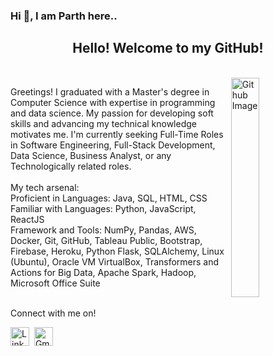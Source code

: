 ### Hi 👋, I am Parth here..

<html>
<head>
   
</head>
<body>
   <div align="center">
     <h2>Hello! Welcome to my GitHub!</h2></br>
   </div>


   <img width="30%" align="right" alt="Github Image" src="https://img.freepik.com/free-vector/programming-concept-illustration_114360-1351.jpg?         w=826&t=st=1663649634~exp=1663650234~hmac=9821f831ff42d2790cc942e3ef6194a385d3af18a75736d632d62d845cef38c1/">
   

  Greetings! I graduated with a Master's degree in Computer Science with expertise in programming and data science. My passion for developing soft skills and advancing my technical knowledge motivates me. I'm currently seeking Full-Time Roles in Software Engineering, Full-Stack Development, Data Science, Business Analyst, or any Technologically related roles.
</br>
</br>
My tech arsenal:
</br>
Proficient in Languages: Java, SQL, HTML, CSS
</br>
Familiar with Languages: Python, JavaScript, ReactJS
</br>
Framework and Tools: NumPy, Pandas, AWS, Docker, Git, GitHub, Tableau Public, Bootstrap, Firebase, Heroku, Python Flask, SQLAlchemy, Linux (Ubuntu), Oracle VM VirtualBox, Transformers and Actions for Big Data, Apache Spark, Hadoop, Microsoft Office Suite
</br>
</br>

<p align="left">
Connect with me on!

<a href="https://www.linkedin.com/in/parth-p-336aa5245/"><img height="30" src="https://img.shields.io/badge/linkedin%20-%230077B5.svg?&style=for-the-badge&logo=linkedin&logoColor=white" alt="LinkedIn"></a>&nbsp;
<a href="mailto:parthpanara97@gmail.com"><img height="30" alt="Gmail" src="https://www.freepnglogos.com/uploads/logo-gmail-png/logo-gmail-png-gmail-icon-download-png-and-vector-1.png" /></a>

</p>

</body>
</html>
